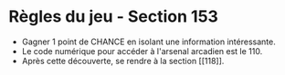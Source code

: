 # Règles du jeu - Section 153

- Gagner 1 point de CHANCE en isolant une information intéressante.
- Le code numérique pour accéder à l'arsenal arcadien est le 110.
- Après cette découverte, se rendre à la section [[118]].